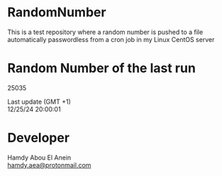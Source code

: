 # RandomNumber    
This is a test repository where a random number is pushed to a file automatically passwordless from a cron job in my Linux CentOS server    
# Random Number of the last run   
25035
      
Last update (GMT +1)    
12/25/24 20:00:01
# Developer    
Hamdy Abou El Anein   
hamdy.aea@protonmail.com

